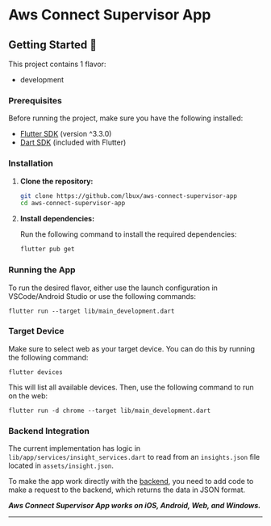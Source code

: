 # Aws Connect Supervisor App

## Getting Started 🚀

This project contains 1 flavor:

- development

### Prerequisites

Before running the project, make sure you have the following installed:

- [Flutter SDK](https://flutter.dev/docs/get-started/install) (version ^3.3.0)
- [Dart SDK](https://dart.dev/get-dart) (included with Flutter)

### Installation

1. **Clone the repository:**

    ```sh
    git clone https://github.com/lbux/aws-connect-supervisor-app
    cd aws-connect-supervisor-app
    ```

2. **Install dependencies:**

    Run the following command to install the required dependencies:

    ```sh
    flutter pub get
    ```

### Running the App

To run the desired flavor, either use the launch configuration in VSCode/Android Studio or use the following commands:

    flutter run --target lib/main_development.dart
    

### Target Device

Make sure to select web as your target device. You can do this by running the following command:

    flutter devices

This will list all available devices. Then, use the following command to run on the web:

    flutter run -d chrome --target lib/main_development.dart

### Backend Integration

The current implementation has logic in `lib/app/services/insight_services.dart` to read from an `insights.json` file located in `assets/insight.json`.

To make the app work directly with the [backend](https://github.com/lbux/aws-connect-supervisor-app/tree/backend), you need to add code to make a request to the backend, which returns the data in JSON format.

_**Aws Connect Supervisor App works on iOS, Android, Web, and Windows.**_

---
